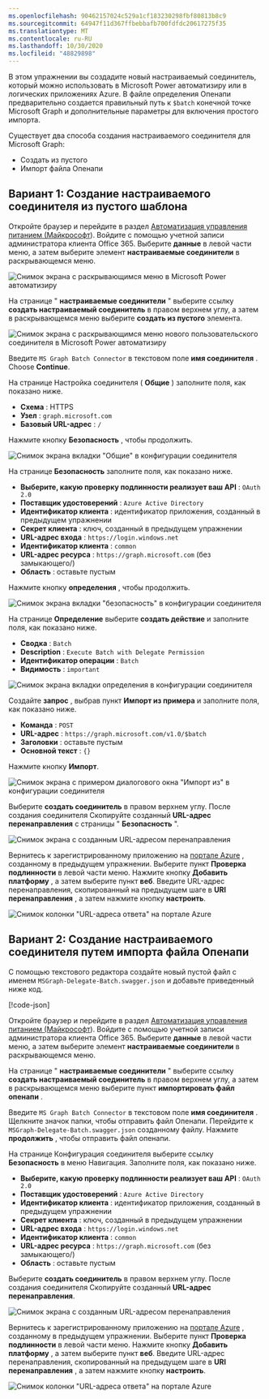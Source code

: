 ```yaml
---
ms.openlocfilehash: 90462157024c529a1cf183230298fbf80813b8c9
ms.sourcegitcommit: 64947f11d367ffbebbafb700fdfdc20617275f35
ms.translationtype: MT
ms.contentlocale: ru-RU
ms.lasthandoff: 10/30/2020
ms.locfileid: "48829898"
---
```

<!-- markdownlint-disable MD002 MD041 -->

В этом упражнении вы создадите новый настраиваемый соединитель, который можно использовать в Microsoft Power автоматизиру или в логических приложениях Azure. В файле определения Опенапи предварительно создается правильный путь к `$batch` конечной точке Microsoft Graph и дополнительные параметры для включения простого импорта.

Существует два способа создания настраиваемого соединителя для Microsoft Graph:

- Создать из пустого
- Импорт файла Опенапи

## <a name="option-1-create-custom-connector-from-blank-template"></a>Вариант 1: Создание настраиваемого соединителя из пустого шаблона

Откройте браузер и перейдите в раздел [Автоматизация управления питанием (Майкрософт](https://flow.microsoft.com)). Войдите с помощью учетной записи администратора клиента Office 365. Выберите **данные** в левой части меню, а затем выберите элемент **настраиваемые соединители** в раскрывающемся меню.

![Снимок экрана с раскрывающимся меню в Microsoft Power автоматизиру](./images/custom-connectors.png)

На странице " **настраиваемые соединители** " выберите ссылку **создать настраиваемый соединитель** в правом верхнем углу, а затем в раскрывающемся меню выберите **создать из пустого** элемента.

![Снимок экрана с раскрывающимся меню нового пользовательского соединителя в Microsoft Power автоматизиру](./images/new-connector.png)

Введите `MS Graph Batch Connector` в текстовом поле **имя соединителя** . Choose **Continue**.

На странице Настройка соединителя ( **Общие** ) заполните поля, как показано ниже.

- **Схема** : HTTPS
- **Узел** : `graph.microsoft.com`
- **Базовый URL-адрес** : `/`

Нажмите кнопку **Безопасность** , чтобы продолжить.

![Снимок экрана вкладки "Общие" в конфигурации соединителя](./images/general-tab.png)

На странице **Безопасность** заполните поля, как показано ниже.

- **Выберите, какую проверку подлинности реализует ваш API** : `OAuth 2.0`
- **Поставщик удостоверений** : `Azure Active Directory`
- **Идентификатор клиента** : идентификатор приложения, созданный в предыдущем упражнении
- **Секрет клиента** : ключ, созданный в предыдущем упражнении
- **URL-адрес входа** : `https://login.windows.net`
- **Идентификатор клиента** : `common`
- **URL-адрес ресурса** : `https://graph.microsoft.com` (без замыкающего/)
- **Область** : оставьте пустым

Нажмите кнопку **определения** , чтобы продолжить.

![Снимок экрана вкладки "безопасность" в конфигурации соединителя](./images/security-tab.png)

На странице **Определение** выберите **создать действие** и заполните поля, как показано ниже.

- **Сводка** : `Batch`
- **Description** : `Execute Batch with Delegate Permission`
- **Идентификатор операции** : `Batch`
- **Видимость** : `important`

![Снимок экрана вкладки определения в конфигурации соединителя](./images/definition-tab.png)

Создайте **запрос** , выбрав пункт **Импорт из примера** и заполните поля, как показано ниже.

- **Команда** : `POST`
- **URL-адрес** : `https://graph.microsoft.com/v1.0/$batch`
- **Заголовки** : оставьте пустым
- **Основной текст** : `{}`

Нажмите кнопку **Импорт**.

![Снимок экрана с примером диалогового окна "Импорт из" в конфигурации соединителя](./images/import-sample.png)

Выберите **создать соединитель** в правом верхнем углу. После создания соединителя Скопируйте созданный **URL-адрес перенаправления** с страницы " **Безопасность** ".

![Снимок экрана с созданным URL-адресом перенаправления](./images/redirect-url.png)

Вернитесь к зарегистрированному приложению на [портале Azure](https://aad.portal.azure.com) , созданному в предыдущем упражнении. Выберите пункт **Проверка подлинности** в левой части меню. Нажмите кнопку **Добавить платформу** , а затем выберите пункт **веб**. Введите URL-адрес перенаправления, скопированный на предыдущем шаге в **URI перенаправления** , а затем нажмите кнопку **настроить**.

![Снимок колонки "URL-адреса ответа" на портале Azure](./images/update-app-reg.png)

## <a name="option-2-create-custom-connector-by-importing-openapi-file"></a>Вариант 2: Создание настраиваемого соединителя путем импорта файла Опенапи

С помощью текстового редактора создайте новый пустой файл с именем `MSGraph-Delegate-Batch.swagger.json` и добавьте приведенный ниже код.

[!code-json[](../LabFiles/MSGraph-Delegate-Batch.swagger.json)]

Откройте браузер и перейдите в раздел [Автоматизация управления питанием (Майкрософт](https://flow.microsoft.com)). Войдите с помощью учетной записи администратора клиента Office 365. Выберите **данные** в левой части меню, а затем выберите элемент **настраиваемые соединители** в раскрывающемся меню.

На странице " **настраиваемые соединители** " выберите ссылку **создать настраиваемый соединитель** в правом верхнем углу, а затем в раскрывающемся меню выберите пункт **импортировать файл опенапи** .

Введите `MS Graph Batch Connector` в текстовом поле **имя соединителя** . Щелкните значок папки, чтобы отправить файл Опенапи. Перейдите к `MSGraph-Delegate-Batch.swagger.json` созданному файлу. Нажмите **продолжить** , чтобы отправить файл опенапи.

На странице Конфигурация соединителя выберите ссылку **Безопасность** в меню Навигация. Заполните поля, как показано ниже.

- **Выберите, какую проверку подлинности реализует ваш API** : `OAuth 2.0`
- **Поставщик удостоверений** : `Azure Active Directory`
- **Идентификатор клиента** : идентификатор приложения, созданный в предыдущем упражнении
- **Секрет клиента** : ключ, созданный в предыдущем упражнении
- **URL-адрес входа** : `https://login.windows.net`
- **Идентификатор клиента** : `common`
- **URL-адрес ресурса** : `https://graph.microsoft.com` (без замыкающего/)
- **Область** : оставьте пустым

Выберите **создать соединитель** в правом верхнем углу. После создания соединителя Скопируйте созданный **URL-адрес перенаправления**.

![Снимок экрана с созданным URL-адресом перенаправления](./images/redirect-url.png)

Вернитесь к зарегистрированному приложению на [портале Azure](https://aad.portal.azure.com) , созданному в предыдущем упражнении. Выберите пункт **Проверка подлинности** в левой части меню. Нажмите кнопку **Добавить платформу** , а затем выберите пункт **веб**. Введите URL-адрес перенаправления, скопированный на предыдущем шаге в **URI перенаправления** , а затем нажмите кнопку **настроить**.

![Снимок колонки "URL-адреса ответа" на портале Azure](./images/update-app-reg.png)
